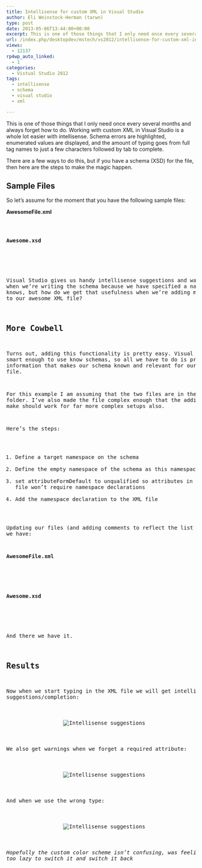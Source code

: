 ```yaml
---
title: Intellisense for custom XML in Visual Studio
author: Eli Weinstock-Herman (tarwn)
type: post
date: 2013-05-06T13:44:00+00:00
excerpt: This is one of those things that I only need once every several months and always forget how to do. Working with custom XML in Visual Studio is a whole lot easier with intellisense. Schema errors are highlighted, enumerated values are displayed, and the amount of typing goes from full tag names to just a few characters followed by tab to complete.
url: /index.php/desktopdev/mstech/vs2012/intellisense-for-custom-xml-in/
views:
  - 12137
rp4wp_auto_linked:
  - 1
categories:
  - Vistual Studio 2012
tags:
  - intellisense
  - schema
  - visual studio
  - xml

---
```

This is one of those things that I only need once every several months and always forget how to do. Working with custom XML in Visual Studio is a whole lot easier with intellisense. Schema errors are highlighted, enumerated values are displayed, and the amount of typing goes from full tag names to just a few characters followed by tab to complete.

There are a few ways to do this, but if you have a schema (XSD) for the file, then here are the steps to make the magic happen.

## Sample Files

So let&#8217;s assume for the moment that you have the following sample files:

**AwesomeFile.xml**

<pre><?xml version="1.0" encoding="utf-8" ?&gt;
<AwesomeList&gt;
	<AwesomeItem AwesomenessFactor="11"&gt;
		<AwesomeType&gt;Is Awesome</AwesomeType&gt;
	</AwesomeItem&gt;
</AwesomeList&gt;</pre>

**Awesome.xsd**

<pre><?xml version="1.0" encoding="utf-8"?&gt;
<xs:schema id="MyAwesomeSchema"
    xmlns:xs="http://www.w3.org/2001/XMLSchema"&gt;

	<xs:simpleType name="AwesomeLevel"&gt;
		<xs:restriction base="xs:integer"&gt;
			<xs:enumeration value="1"&gt;</xs:enumeration&gt;
			<xs:enumeration value="5"&gt;</xs:enumeration&gt;
			<xs:enumeration value="10"&gt;</xs:enumeration&gt;
			<xs:enumeration value="11"&gt;</xs:enumeration&gt;
		</xs:restriction&gt;
	</xs:simpleType&gt;

	<xs:complexType name="AwesomeElement"&gt;
		<xs:sequence&gt;
			<xs:element name="AwesomeType" type="xs:string"&gt;</xs:element&gt;
		</xs:sequence&gt;
		<xs:attribute name="AwesomenessFactor" type="AwesomeLevel" use="required"&gt;</xs:attribute&gt;
	</xs:complexType&gt;

	<xs:element name="AwesomeList"&gt;
		<xs:complexType&gt;
			<xs:sequence&gt;
				<xs:element name="AwesomeItem" type="AwesomeElement" minOccurs="0" maxOccurs="unbounded"&gt;
				</xs:element&gt;
			</xs:sequence&gt;
		</xs:complexType&gt;
	</xs:element&gt;
	
</xs:schema&gt;</pre>

Visual Studio gives us handy intellisense suggestions and warnings when we&#8217;re writing the schema because we have specified a namespace it knows, but how do we get that usefulness when we&#8217;re adding more content to our awesome XML file?

## More Cowbell

Turns out, adding this functionality is pretty easy. Visual Studio is smart enough to use know schemas, so all we have to do is provide the information that makes our schema known and relevant for our XML file. 

For this example I am assuming that the two files are in the same folder. I&#8217;ve also made the file complex enough that the additions we make should work for far more complex setups also.

Here&#8217;s the steps:

  1. Define a target namespace on the schema
  2. Define the empty namespace of the schema as this namespace
  3. set attributeFormDefault to unqualified so attributes in our XML file won&#8217;t require namespace declarations
  4. Add the namespace declaration to the XML file

Updating our files (and adding comments to reflect the list above), we have:

**AwesomeFile.xml**

<pre><?xml version="1.0" encoding="utf-8" ?&gt;
<AwesomeList xmlns="my://awesomeness"&gt; <!-- (4) --&gt;
	<AwesomeItem AwesomenessFactor="11"&gt;
		<AwesomeType&gt;Is Awesome</AwesomeType&gt;
	</AwesomeItem&gt;
</AwesomeList&gt;</pre>

**Awesome.xsd**

<pre><?xml version="1.0" encoding="utf-8"?&gt;
<xs:schema id="MyAwesomeSchema"
    xmlns:xs="http://www.w3.org/2001/XMLSchema"
		targetNamespace="my://awesomeness" <!-- (1) --&gt;
		xmlns="my://awesomeness" <!-- (2) --&gt;
		attributeFormDefault="unqualified" <!-- (3) --&gt;
		elementFormDefault="qualified"&gt;

	<xs:simpleType name="AwesomeLevel"&gt;
		<xs:restriction base="xs:integer"&gt;
			<xs:enumeration value="1"&gt;</xs:enumeration&gt;
			<xs:enumeration value="5"&gt;</xs:enumeration&gt;
			<xs:enumeration value="10"&gt;</xs:enumeration&gt;
			<xs:enumeration value="11"&gt;</xs:enumeration&gt;
		</xs:restriction&gt;
	</xs:simpleType&gt;

	<xs:complexType name="AwesomeElement"&gt;
		<xs:sequence&gt;
			<xs:element name="AwesomeType" type="xs:string"&gt;</xs:element&gt;
		</xs:sequence&gt;
		<xs:attribute name="AwesomenessFactor" type="AwesomeLevel" use="required"&gt;</xs:attribute&gt;
	</xs:complexType&gt;

	<xs:element name="AwesomeList"&gt;
		<xs:complexType&gt;
			<xs:sequence&gt;
				<xs:element name="AwesomeItem" type="AwesomeElement" minOccurs="0" maxOccurs="unbounded"&gt;
				</xs:element&gt;
			</xs:sequence&gt;
		</xs:complexType&gt;
	</xs:element&gt;

</xs:schema&gt;</pre>

And there we have it.

## Results

Now when we start typing in the XML file we will get intellisense suggestions/completion:

<div style="text-align:center; margin: .5em 0;">
  <img src="http://www.tiernok.com/LTDBlog/XmlSchemaIntellisense/Intellisense.png" alt="Intellisense suggestions" />
</div>

We also get warnings when we forget a required attribute:

<div style="text-align:center; margin: .5em 0;">
  <img src="http://www.tiernok.com/LTDBlog/XmlSchemaIntellisense/SchemaWarning.png" alt="Intellisense suggestions" />
</div>

And when we use the wrong type:

<div style="text-align:center; margin: .5em 0;">
  <img src="http://www.tiernok.com/LTDBlog/XmlSchemaIntellisense/WrongTypeWarning.png" alt="Intellisense suggestions" />
</div>

_Hopefully the custom color scheme isn&#8217;t confusing, was feeling too lazy to switch it and switch it back_